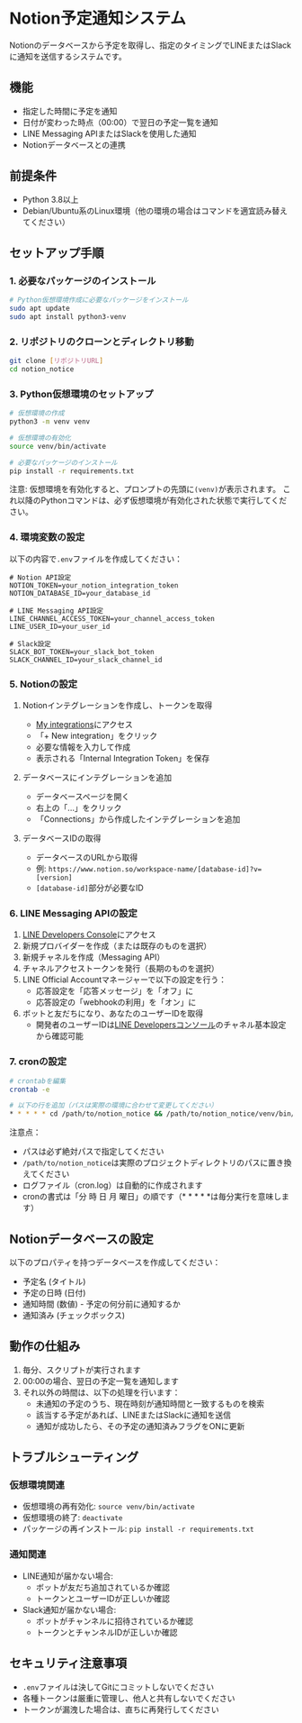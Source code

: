 # Notion予定通知システム

Notionのデータベースから予定を取得し、指定のタイミングでLINEまたはSlackに通知を送信するシステムです。

## 機能
- 指定した時間に予定を通知
- 日付が変わった時点（00:00）で翌日の予定一覧を通知
- LINE Messaging APIまたはSlackを使用した通知
- Notionデータベースとの連携

## 前提条件
- Python 3.8以上
- Debian/Ubuntu系のLinux環境（他の環境の場合はコマンドを適宜読み替えてください）

## セットアップ手順

### 1. 必要なパッケージのインストール
```bash
# Python仮想環境作成に必要なパッケージをインストール
sudo apt update
sudo apt install python3-venv
```

### 2. リポジトリのクローンとディレクトリ移動
```bash
git clone [リポジトリURL]
cd notion_notice
```

### 3. Python仮想環境のセットアップ
```bash
# 仮想環境の作成
python3 -m venv venv

# 仮想環境の有効化
source venv/bin/activate

# 必要なパッケージのインストール
pip install -r requirements.txt
```

注意: 仮想環境を有効化すると、プロンプトの先頭に`(venv)`が表示されます。
これ以降のPythonコマンドは、必ず仮想環境が有効化された状態で実行してください。

### 4. 環境変数の設定
以下の内容で`.env`ファイルを作成してください：
```
# Notion API設定
NOTION_TOKEN=your_notion_integration_token
NOTION_DATABASE_ID=your_database_id

# LINE Messaging API設定
LINE_CHANNEL_ACCESS_TOKEN=your_channel_access_token
LINE_USER_ID=your_user_id

# Slack設定
SLACK_BOT_TOKEN=your_slack_bot_token
SLACK_CHANNEL_ID=your_slack_channel_id
```

### 5. Notionの設定
1. Notionインテグレーションを作成し、トークンを取得
   - [My integrations](https://www.notion.so/my-integrations)にアクセス
   - 「+ New integration」をクリック
   - 必要な情報を入力して作成
   - 表示される「Internal Integration Token」を保存

2. データベースにインテグレーションを追加
   - データベースページを開く
   - 右上の「...」をクリック
   - 「Connections」から作成したインテグレーションを追加

3. データベースIDの取得
   - データベースのURLから取得
   - 例: `https://www.notion.so/workspace-name/[database-id]?v=[version]`
   - `[database-id]`部分が必要なID

### 6. LINE Messaging APIの設定
1. [LINE Developers Console](https://developers.line.biz/console/)にアクセス
2. 新規プロバイダーを作成（または既存のものを選択）
3. 新規チャネルを作成（Messaging API）
4. チャネルアクセストークンを発行（長期のものを選択）
5. LINE Official Accountマネージャーで以下の設定を行う：
   - 応答設定を「応答メッセージ」を「オフ」に
   - 応答設定の「webhookの利用」を「オン」に
6. ボットと友だちになり、あなたのユーザーIDを取得
   - 開発者のユーザーIDは[LINE Developersコンソール](https://developers.line.biz/console/)のチャネル基本設定から確認可能

### 7. cronの設定
```bash
# crontabを編集
crontab -e

# 以下の行を追加（パスは実際の環境に合わせて変更してください）
* * * * * cd /path/to/notion_notice && /path/to/notion_notice/venv/bin/python /path/to/notion_notice/notion.py >> /path/to/notion_notice/cron.log 2>&1
```

注意点：
- パスは必ず絶対パスで指定してください
- `/path/to/notion_notice`は実際のプロジェクトディレクトリのパスに置き換えてください
- ログファイル（cron.log）は自動的に作成されます
- cronの書式は「分 時 日 月 曜日」の順です（* * * * *は毎分実行を意味します）

## Notionデータベースの設定

以下のプロパティを持つデータベースを作成してください：
- 予定名 (タイトル)
- 予定の日時 (日付)
- 通知時間 (数値) - 予定の何分前に通知するか
- 通知済み (チェックボックス)

## 動作の仕組み

1. 毎分、スクリプトが実行されます
2. 00:00の場合、翌日の予定一覧を通知します
3. それ以外の時間は、以下の処理を行います：
   - 未通知の予定のうち、現在時刻が通知時間と一致するものを検索
   - 該当する予定があれば、LINEまたはSlackに通知を送信
   - 通知が成功したら、その予定の通知済みフラグをONに更新

## トラブルシューティング

### 仮想環境関連
- 仮想環境の再有効化: `source venv/bin/activate`
- 仮想環境の終了: `deactivate`
- パッケージの再インストール: `pip install -r requirements.txt`

### 通知関連
- LINE通知が届かない場合:
  - ボットが友だち追加されているか確認
  - トークンとユーザーIDが正しいか確認
- Slack通知が届かない場合:
  - ボットがチャンネルに招待されているか確認
  - トークンとチャンネルIDが正しいか確認

## セキュリティ注意事項
- `.env`ファイルは決してGitにコミットしないでください
- 各種トークンは厳重に管理し、他人と共有しないでください
- トークンが漏洩した場合は、直ちに再発行してください